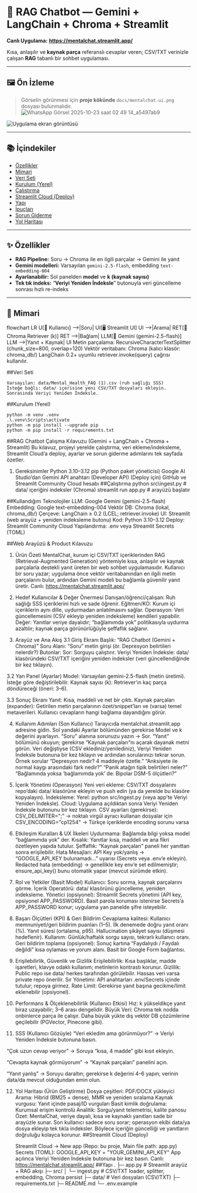 # 💬 RAG Chatbot — Gemini + LangChain + Chroma + Streamlit

**Canlı Uygulama:** **https://mentalchat.streamlit.app/**

Kısa, anlaşılır ve **kaynak parça** referanslı cevaplar veren; CSV/TXT verinizle çalışan **RAG** tabanlı bir sohbet uygulaması.

---

## 🖼️ Ön İzleme

> Görselin görünmesi için **proje kökünde** `docs/mentalchat-ui.png` dosyası bulunmalıdır.
![WhatsApp Görsel 2025-10-23 saat 02 49 14_a5497ab9](https://github.com/user-attachments/assets/ed2c7b0a-5e62-4248-8183-2b2b20374088)

![Uygulama ekran görüntüsü](docs/mentalchat-ui.png)

---

## 📚 İçindekiler
- [Özellikler](#özellikler)
- [Mimari](#mimari)
- [Veri Seti](#veri-seti)
- [Kurulum (Yerel)](#kurulum-yerel)
- [Çalıştırma](#çalıştırma)
- [Streamlit Cloud (Deploy)](#streamlit-cloud-deploy)
- [Yapı](#yapı)
- [İpuçları](#ipuçları)
- [Sorun Giderme](#sorun-giderme)
- [Yol Haritası](#yol-haritası)

---

## ✨ Özellikler
- **RAG Pipeline:** Soru → Chroma ile en ilgili parçalar → Gemini ile yanıt
- **Gemini modelleri:** Varsayılan `gemini-2.5-flash`, embedding `text-embedding-004`
- **Ayarlanabilir:** Sol panelden **model** ve **k (kaynak sayısı)**
- **Tek tık indeks:** “**Veriyi Yeniden İndeksle**” butonuyla veri güncelleme sonrası hızlı re-indeks

---

## 🧩 Mimari

flowchart LR
    U[👤 Kullanıcı] -->|Soru| UI[🖥️ Streamlit UI]
    UI -->|Arama| RET[🔎 Chroma Retriever (k)]
    RET -->|Bağlam| LLM[🤖 Gemini (gemini-2.5-flash)]
    LLM -->|Yanıt + Kaynak| UI
    Metin parçalama: RecursiveCharacterTextSplitter (chunk_size=800, overlap=120)
    Vektör veritabanı: Chroma (kalıcı klasör: chroma_db/)
    LangChain 0.2+ uyumlu retriever.invoke(query) çağrısı kullanılır.

##Veri Seti

    Varsayılan: data/Mental_Health_FAQ (1).csv (ruh sağlığı SSS)
    İsteğe bağlı: data/ içerisine yeni CSV/TXT dosyaları ekleyin. Sonrasında Veriyi Yeniden İndeksle.
##Kurulum (Yerel)

    python -m venv .venv
    .\.venv\Scripts\activate
    python -m pip install --upgrade pip
    python -m pip install -r requirements.txt

##RAG Chatbot Çalışma Kılavuzu
(Gemini + LangChain + Chroma + Streamlit)
Bu kılavuz, projeyi yerelde çalıştırma, veri ekleme/indeksleme, Streamlit Cloud’a deploy, ayarlar ve sorun giderme adımlarını tek sayfada özetler.

1) Gereksinimler
Python 3.10–3.12
pip (Python paket yöneticisi)
Google AI Studio’dan Gemini API anahtarı (Developer API)
(Deploy için) GitHub ve Streamlit Community Cloud hesabı
##Çalıştırma
    python src\ingest.py     # data/ içeriğini indeksler (Chroma)
    streamlit run app.py     # arayüzü başlatır

##Kullandığım Teknolojiler
LLM: Google Gemini (gemini-2.5-flash)
Embedding: Google text-embedding-004
Vektör DB: Chroma (lokal, chroma_db/)
Çerçeve: LangChain ≥ 0.2 (LCEL; retriever.invoke)
UI: Streamlit (web arayüz + yeniden indeksleme butonu)
Kod: Python 3.10–3.12
Deploy: Streamlit Community Cloud
Yapılandırma: .env veya Streamlit Secrets (TOML)

##Web Arayüzü & Product Kılavuzu
1) Ürün Özeti
MentalChat, kurum içi CSV/TXT içeriklerinden RAG (Retrieval-Augmented Generation) yöntemiyle kısa, anlaşılır ve kaynak parçalarla destekli yanıt üreten bir web sohbet uygulamasıdır. Kullanıcı bir soru yazar; uygulama önce vektör veritabanından en ilgili metin parçalarını bulur, ardından Gemini modeli bu bağlamla güvenilir yanıt üretir.
Canlı: https://mentalchat.streamlit.app/

2) Hedef Kullanıcılar & Değer Önermesi
Danışan/öğrenci/çalışan: Ruh sağlığı SSS içeriklerini hızlı ve sade öğrenir.
Eğitmen/KO: Kurum içi içeriklerin aynı dille, uydurmadan anlatılmasını sağlar.
Operasyon: Veri güncellemesini (CSV ekleyip yeniden indeksleme) kendileri yapabilir.
Değer: Yanıtlar veriye dayalıdır; “bağlamımda yok” politikasıyla uydurma azaltılır; kaynak parça görünürlüğüyle şeffaflık sağlanır.

3) Arayüz ve Ana Akış
3.1 Giriş Ekranı
Başlık: “RAG Chatbot (Gemini + Chroma)”
Soru Alanı: “Soru” metin girişi (ör. Depresyon belirtileri nelerdir?)
Butonlar:
Sor: Sorguyu çalıştırır.
Veriyi Yeniden İndeksle: data/ klasöründeki CSV/TXT içeriğini yeniden indeksler (veri güncellendiğinde bir kez tıklayın).

3.2 Yan Panel (Ayarlar)
Model: Varsayılan gemini-2.5-flash (metin üretimi). İsteğe göre değiştirilebilir.
Kaynak sayısı (k): Retriever’ın kaç parça döndüreceği (öneri: 3–6).

3.3 Sonuç Ekranı
Yanıt: Kısa, maddeli ve net bir çıktı.
Kaynak parçaları (expander): Getirilen metin parçalarının özet/snippet’ları ve (varsa) temel metaverileri. Kullanıcı cevapların hangi bağlama dayandığını görür.

4) Kullanım Adımları (Son Kullanıcı)
Tarayıcıda mentalchat.streamlit.app adresine gidin.
Sol yandaki Ayarlar bölümünden gerekirse Model ve k değerini ayarlayın.
“Soru” alanına sorunuzu yazın → Sor.
“Yanıt” bölümünü okuyun; gerekirse “Kaynak parçaları”nı açarak dayanak metni görün.
Veri değiştiyse (CSV eklediniz/yenilediniz), Veriyi Yeniden İndeksle butonuna bir kez tıklayın ve ardından sorularınızı tekrar sorun.
Örnek sorular
“Depresyon nedir? 4 maddeyle özetle.”
“Anksiyete ile normal kaygı arasındaki fark nedir?”
“Panik atağın tipik belirtileri neler?”
“Bağlamında yoksa ‘bağlamımda yok’ de: Bipolar DSM-5 ölçütleri?”

5) İçerik Yönetimi (Operasyon)
Yeni veri ekleme: CSV/TXT dosyalarını repo’daki data/ klasörüne ekleyin ve push edin (ya da yerelde bu klasöre kopyalayın).
İndeksleme:
Yerel: python src/ingest.py (veya app’te Veriyi Yeniden İndeksle).
Cloud: Uygulama açıldıktan sonra Veriyi Yeniden İndeksle butonunu bir kez tıklayın.
CSV ayarları (gerekirse):
CSV_DELIMITER=";" → noktalı virgül ayracı kullanan dosyalar için
CSV_ENCODING="cp1254" → Türkçe içeriklerde encoding sorunu varsa

6) Etkileşim Kuralları & UX İlkeleri
Uydurmama: Bağlamda bilgi yoksa model “bağlamımda yok” der.
Kısalık: Yanıtlar kısa, maddeli ve ana fikri özetleyen yapıda tutulur.
Şeffaflık: “Kaynak parçaları” paneli her yanıttan sonra erişilebilir.
Hata Mesajları:
API Key yok/yanlış → “GOOGLE_API_KEY bulunamadı…” uyarısı (Secrets veya .env’e ekleyin).
Redacted hata (embedding) → genellikle key env’e set edilmemiştir; ensure_api_key() bunu otomatik yapar (mevcut sürümde etkin).

7) Rol ve Yetkiler (Basit Model)
Kullanıcı: Soru sorma, kaynak parçalarını görme.
İçerik Operatörü: data/ klasörünü güncelleme, yeniden indeksleme.
Yönetici (opsiyonel): Streamlit Secrets yönetimi (API key, opsiyonel APP_PASSWORD).
Basit parola koruması istenirse Secrets’a APP_PASSWORD konur; uygulama yan panelde şifre isteyebilir.

8) Başarı Ölçütleri (KPI) & Geri Bildirim
Cevaplama kalitesi: Kullanıcı memnuniyeti/geri bildirim puanları (1–5).
İlk denemede doğru yanıt oranı (%).
Yanıt süresi (ortalama, p95).
Hallucination şikâyet sayısı (düşmesi hedeflenir).
Kullanım: Günlük/haftalık sorgu sayısı, tekrarlı kullanıcı oranı.
Geri bildirim toplama (opsiyonel):
Sonuç kartına “Faydalıydı / Faydalı değildi” kısa oylaması ve yorum alanı.
Basit bir Google Form bağlantısı.

9) Erişilebilirlik, Güvenlik ve Gizlilik
Erişilebilirlik: Kısa başlıklar, madde işaretleri, klavye odaklı kullanım; metinlerin kontrastı korunur.
Gizlilik: Public repo ise data/ herkes tarafından görülebilir. Hassas veri varsa private repo önerilir.
Sır Yönetimi: API anahtarları .env/Secrets içinde tutulur; repoya girmez.
Rate Limit: Gerekirse yanıt başına gecikme/limit eklenebilir (opsiyonel).

10) Performans & Ölçeklenebilirlik (Kullanıcı Etkisi)
Hız: k yükseldikçe yanıt biraz uzayabilir; 3–6 arası dengelidir.
Büyük Veri: Chroma tek nodda onbinlerce parça ile çalışır. Daha büyük yükte dış vektör DB çözümlerine geçilebilir (PGVector, Pinecone gibi).

11) SSS (Kullanıcı Gözüyle)
“Veri ekledim ama görünmüyor?”
→ Veriyi Yeniden İndeksle butonuna basın.

“Çok uzun cevap veriyor”
→ Soruya “kısa, 4 madde” gibi kısıt ekleyin.

“Cevapta kaynak görmüyorum”
→ “Kaynak parçaları” panelini açın.

“Yanıt yanlış”
→ Soruyu daraltın; gerekirse k değerini 4–6 yapın; verinin data/da mevcut olduğundan emin olun.

12) Yol Haritası (Ürün Geliştirme)
Dosya çeşitleri: PDF/DOCX yükleyici
Arama: Hibrid (BM25 + dense), MMR ve yeniden sıralama
Kaynak vurgusu: Yanıt içinde pasaj/ID vurguları
Basit kimlik doğrulama: Kurumsal erişim kontrolü
Analitik: Sorgu/yanıt telemetrisi, kalite panosu
Özet: MentalChat, veriye dayalı, kısa ve kaynaklı yanıtları sade bir arayüzle sunar. Son kullanıcı sadece soru sorar; operasyon ekibi data/ya dosya ekleyip tek tıkla indeksler. Böylece içeriğin güncelliği ve yanıtların doğruluğu kolayca korunur.
##Streamlit Cloud (Deploy)

    Streamlit Cloud → New app (Repo: bu proje, Main file path: app.py)
    Secrets (TOML):
    GOOGLE_API_KEY = "YOUR_GEMINI_API_KEY"
    App açılınca Veriyi Yeniden İndeksle butonuna bir kez basın.
    Canlı: https://mentalchat.streamlit.app/
##Yapı
.
├─ app.py                 # Streamlit arayüz + RAG akışı
├─ src/
│  └─ ingest.py           # CSV/TXT loader, splitter, embedding, Chroma persist
├─ data/                  # Veri dosyaları (CSV/TXT)
├─ requirements.txt
├─ README.md
└─ .env.example
